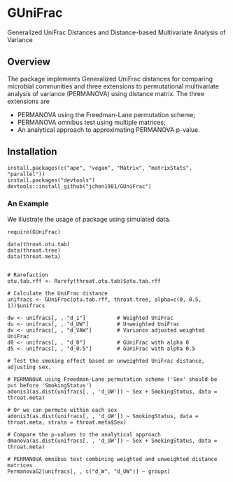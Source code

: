 # GUniFrac
Generalized UniFrac Distances and Distance-based Multivariate Analysis of Variance

## Overview
 The package implements Generalized UniFrac distances for comparing microbial communities and three extensions to permutational multivariate analysis of variance  (PERMANOVA) using distance matrix. The three extensions are
 * PERMANOVA using the Freedman-Lane permutation scheme; 
 * PERMANOVA omnibus test using multiple matrices; 
 * An analytical approach to approximating PERMANOVA p-value.


## Installation 

```
install.packages(c("ape", "vegan", "Matrix", "matrixStats", "parallel"))
install.packages("devtools")
devtools::install_github("jchen1981/GUniFrac")
```



### An Example
We illustrate the usage of  package using simulated data.

```
require(GUniFrac)

data(throat.otu.tab)
data(throat.tree)
data(throat.meta)


# Rarefaction
otu.tab.rff <- Rarefy(throat.otu.tab)$otu.tab.rff

# Calculate the UniFrac distance
unifracs <- GUniFrac(otu.tab.rff, throat.tree, alpha=c(0, 0.5, 1))$unifracs

dw <- unifracs[, , "d_1"]          # Weighted UniFrac
du <- unifracs[, , "d_UW"]         # Unweighted UniFrac     
dv <- unifracs[, , "d_VAW"]        # Variance adjusted weighted UniFrac
d0 <- unifracs[, , "d_0"]          # GUniFrac with alpha 0  
d5 <- unifracs[, , "d_0.5"]        # GUniFrac with alpha 0.5 

# Test the smoking effect based on unweighted UniFrac distance, adjusting sex.

# PERMANOVA using Freedman-Lane permutation scheme ('Sex' should be put before 'SmokingStatus')
adonis3(as.dist(unifracs[, , 'd_UW']) ~ Sex + SmokingStatus, data = throat.meta)

# Or we can permute within each sex
adonis3(as.dist(unifracs[, , 'd_UW']) ~ SmokingStatus, data = throat.meta, strata = throat.meta$Sex)

# Compare the p-values to the analytical approach
dmanova(as.dist(unifracs[, , 'd_UW']) ~ Sex + SmokingStatus, data = throat.meta)

# PERMANOVA omnibus test combining weighted and unweighted distance matrices
PermanovaG2(unifracs[, , c("d_W", "d_UW")] ~ groups)  
```


